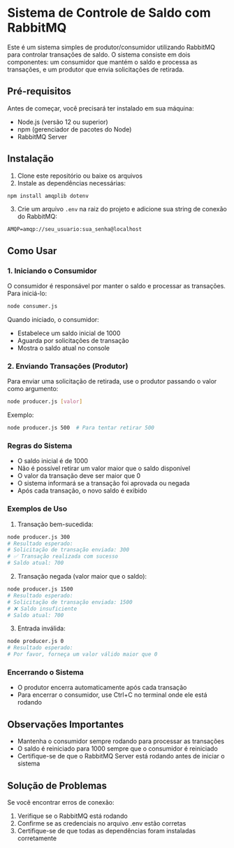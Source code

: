 # Sistema de Controle de Saldo com RabbitMQ

Este é um sistema simples de produtor/consumidor utilizando RabbitMQ para controlar transações de saldo. O sistema consiste em dois componentes: um consumidor que mantém o saldo e processa as transações, e um produtor que envia solicitações de retirada.

## Pré-requisitos

Antes de começar, você precisará ter instalado em sua máquina:

- Node.js (versão 12 ou superior)
- npm (gerenciador de pacotes do Node)
- RabbitMQ Server

## Instalação

1. Clone este repositório ou baixe os arquivos
2. Instale as dependências necessárias:
```bash
npm install amqplib dotenv
```

3. Crie um arquivo `.env` na raiz do projeto e adicione sua string de conexão do RabbitMQ:
```
AMQP=amqp://seu_usuario:sua_senha@localhost
```

## Como Usar

### 1. Iniciando o Consumidor

O consumidor é responsável por manter o saldo e processar as transações. Para iniciá-lo:

```bash
node consumer.js
```

Quando iniciado, o consumidor:
- Estabelece um saldo inicial de 1000
- Aguarda por solicitações de transação
- Mostra o saldo atual no console

### 2. Enviando Transações (Produtor)

Para enviar uma solicitação de retirada, use o produtor passando o valor como argumento:

```bash
node producer.js [valor]
```

Exemplo:
```bash
node producer.js 500  # Para tentar retirar 500
```

### Regras do Sistema

- O saldo inicial é de 1000
- Não é possível retirar um valor maior que o saldo disponível
- O valor da transação deve ser maior que 0
- O sistema informará se a transação foi aprovada ou negada
- Após cada transação, o novo saldo é exibido

### Exemplos de Uso

1. Transação bem-sucedida:
```bash
node producer.js 300
# Resultado esperado:
# Solicitação de transação enviada: 300
# ✅ Transação realizada com sucesso
# Saldo atual: 700
```

2. Transação negada (valor maior que o saldo):
```bash
node producer.js 1500
# Resultado esperado:
# Solicitação de transação enviada: 1500
# ❌ Saldo insuficiente
# Saldo atual: 700
```

3. Entrada inválida:
```bash
node producer.js 0
# Resultado esperado:
# Por favor, forneça um valor válido maior que 0
```

### Encerrando o Sistema

- O produtor encerra automaticamente após cada transação
- Para encerrar o consumidor, use Ctrl+C no terminal onde ele está rodando

## Observações Importantes

- Mantenha o consumidor sempre rodando para processar as transações
- O saldo é reiniciado para 1000 sempre que o consumidor é reiniciado
- Certifique-se de que o RabbitMQ Server está rodando antes de iniciar o sistema

## Solução de Problemas

Se você encontrar erros de conexão:
1. Verifique se o RabbitMQ está rodando
2. Confirme se as credenciais no arquivo .env estão corretas
3. Certifique-se de que todas as dependências foram instaladas corretamente
